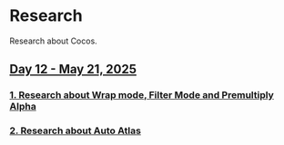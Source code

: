 # Research

Research about Cocos.

## [Day 12 - May 21, 2025](./docs/DAY_12.md)

### [1. Research about Wrap mode, Filter Mode and Premultiply Alpha](./docs/DAY_12.md#1-research-about-wrap-mode-filter-mode-and-premultiply-alpha)
### [2. Research about Auto Atlas](./docs/DAY_12.md#2-research-about-auto-atlas)
